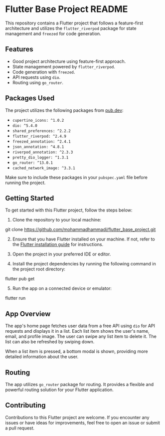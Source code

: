 # Flutter Base Project README

This repository contains a Flutter project that follows a feature-first architecture and utilizes the `flutter_riverpod` package for state management and `freezed` for code generation.

## Features

- Good project architecture using feature-first approach.
- State management powered by `flutter_riverpod`.
- Code generation with `freezed`.
- API requests using `dio`.
- Routing using `go_router`.

## Packages Used

The project utilizes the following packages from [pub.dev](https://pub.dev):

- `cupertino_icons: ^1.0.2`
- `dio: ^5.4.0`
- `shared_preferences: ^2.2.2`
- `flutter_riverpod: ^2.4.9`
- `freezed_annotation: ^2.4.1`
- `json_annotation: ^4.8.1`
- `riverpod_annotation: ^2.3.3`
- `pretty_dio_logger: ^1.3.1`
- `go_router: ^13.0.1`
- `cached_network_image: ^3.3.1`

Make sure to include these packages in your `pubspec.yaml` file before running the project.

## Getting Started

To get started with this Flutter project, follow the steps below:

1. Clone the repository to your local machine:

git clone https://github.com/mohammadhammadi/flutter_base_project.git

2. Ensure that you have Flutter installed on your machine. If not, refer to the [Flutter installation guide](https://flutter.dev/docs/get-started/install) for instructions.

3. Open the project in your preferred IDE or editor.

4. Install the project dependencies by running the following command in the project root directory:

flutter pub get

5. Run the app on a connected device or emulator:

flutter run

## App Overview

The app's home page fetches user data from a free API using `dio` for API requests and displays it in a list. Each list item shows the user's name, email, and profile image. The user can swipe any list item to delete it. The list can also be refreshed by swiping down.

When a list item is pressed, a bottom modal is shown, providing more detailed information about the user.

## Routing

The app utilizes `go_router` package for routing. It provides a flexible and powerful routing solution for your Flutter application.

## Contributing

Contributions to this Flutter project are welcome. If you encounter any issues or have ideas for improvements, feel free to open an issue or submit a pull request.